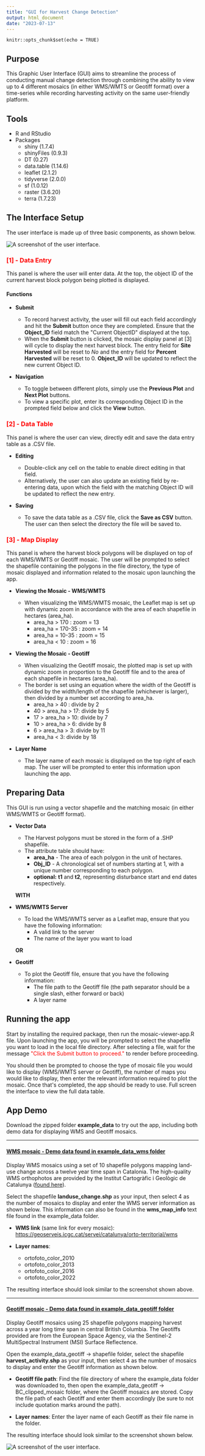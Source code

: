 ```yaml
---
title: "GUI for Harvest Change Detection"
output: html_document
date: "2023-07-13"
---
```


```{r setup, include=FALSE}
knitr::opts_chunk$set(echo = TRUE)
```

## Purpose

This Graphic User Interface (GUI) aims to streamline the process of conducting manual change detection through combining the ability to view up to 4 different mosaics (in either WMS/WMTS or Geotiff format) over a time-series while recording harvesting activity on the same user-friendly platform. 

## Tools
* R and RStudio
* Packages
  + shiny (1.7.4)
  + shinyFiles (0.9.3)
  + DT (0.27)
  + data.table (1.14.6)
  + leaflet (2.1.2)
  + tidyverse (2.0.0)
  + sf (1.0.12)
  + raster (3.6.20)
  + terra (1.7.23)

## The Interface Setup

The user interface is made up of three basic components, as shown below.

![A screenshot of the user interface.](GUI_image_edit_updated.png)

### <span style = "color:red">**[1] - Data Entry**</span>

This panel is where the user will enter data. At the top, the object ID of the current harvest block polygon being plotted is displayed.

#### **Functions**

* **Submit**
  + To record harvest activity, the user will fill out each field accordingly and hit the **Submit** button once they are completed. Ensure that the **Object_ID** field match the "Current ObjectID" displayed at the top.
  + When the **Submit** button is clicked, the mosaic display panel at [3] will cycle to display the next harvest block. The entry field for **Site Harvested** will be reset to *No* and the entry field for **Percent Harvested** will be reset to 0. **Object_ID** will be updated to reflect the new current Object ID.

* **Navigation**
  + To toggle between different plots, simply use the **Previous Plot** and **Next Plot** buttons.
  + To view a specific plot, enter its corresponding Object ID in the prompted field below and click the **View** button.
  
  
### <span style = "color:red">**[2] - Data Table**</span>

This panel is where the user can view, directly edit and save the data entry table as a .CSV file.

* **Editing**
  + Double-click any cell on the table to enable direct editing in that field.
  + Alternatively, the user can also update an existing field by re-entering data, upon which the field with the matching Object ID will be updated to reflect the new entry.

* **Saving**
  + To save the data table as a .CSV file, click the **Save as CSV** button. The user can then select the directory the file will be saved to.

### <span style = "color:red">**[3] - Map Display**</span>

This panel is where the harvest block polygons will be displayed on top of each WMS/WMTS or Geotiff mosaic. The user will be prompted to select the shapefile containing the polygons in the file directory, the type of mosaic displayed and information related to the mosaic upon launching the app. 

* **Viewing the Mosaic - WMS/WMTS**
  + When visualizing the WMS/WMTS mosaic, the Leaflet map is set up with dynamic zoom in accordance with the area of each shapefile in hectares (area_ha).
    - area_ha > 170 : zoom = 13
    - area_ha = 170-35 : zoom = 14
    - area_ha = 10-35 : zoom = 15
    - area_ha < 10 : zoom = 16

* **Viewing the Mosaic - Geotiff**
  + When visualizing the Geotiff mosaic, the plotted map is set up with dynamic zoom in proportion to the Geotiff file and to the area of each shapefile in hectares (area_ha).
  + The border is set using an equation where the width of the Geotiff is divided by the width/length of the shapefile (whichever is larger), then divided by a number set according to area_ha.
    - area_ha > 40 : divide by 2
    - 40 > area_ha > 17: divide by 5
    - 17 > area_ha > 10: divide by 7
    - 10 > area_ha > 6: divide by 8
    - 6 > area_ha > 3: divide by 11
    - area_ha < 3: divide by 18
    
* **Layer Name**
  + The layer name of each mosaic is displayed on the top right of each map. The user will be prompted to enter this information upon launching the app.
  
## Preparing Data

This GUI is run using a vector shapefile and the matching mosaic (in either WMS/WMTS or Geotiff format).

* **Vector Data**
  + The Harvest polygons must be stored in the form of a .SHP shapefile. 
  + The attribute table should have:
    - **area_ha** - The area of each polygon in the unit of hectares.
    - **Obj_ID** - A chronological set of numbers starting at 1, with a unique number corresponding to each polygon. 
    - **optional:** **t1** and **t2**, representing disturbance start and end dates respectively.

  **WITH**

* **WMS/WMTS Server**
  + To load the WMS/WMTS server as a Leaflet map, ensure that you have the following information:
    - A valid link to the server
    - The name of the layer you want to load

  **OR**

* **Geotiff**
  + To plot the Geotiff file, ensure that you have the following information:
    - The file path to the Geotiff file (the path separator should be a single slash, either forward or back)
    - A layer name
    
## Running the app

Start by installing the required package, then run the mosaic-viewer-app.R file. Upon launching the app, you will be prompted to select the shapefile you want to load in the local file directory. After selecting a file, wait for the message <span style = "color:red">"Click the Submit button to proceed."</span> to render before proceeding.

You should then be prompted to choose the type of mosaic file you would like to display (WMS/WMTS server or Geotiff), the number of maps you would like to display, then enter the relevant information required to plot the mosaic. Once that's completed, the app should be ready to use. Full screen the interface to view the full data table.

## App Demo

Download the zipped folder **example_data** to try out the app, including both demo data for displaying WMS and Geotiff mosaics.

-------------------------------------------------------------------------------

#### <ins>**WMS mosaic** - Demo data found in **example_data_wms** folder</ins>

Display WMS mosaics using a set of 10 shapefile polygons mapping land-use change across a twelve year time span in Catalonia. The high-quality WMS orthophotos are provided by the Institut Cartogràfic i Geològic de Catalunya ([found here](https://www.icgc.cat/en/Public-Administration-and-Enterprises/Services/Online-services-Geoservices/WMS-and-tiles-Reference-cartography/WMS-Orthophotos)).

Select the shapefile **landuse_change.shp** as your input, then select 4 as the number of mosaics to display and enter the WMS server information as shown below. This information can also be found in the **wms_map_info** text file found in the example_data folder.

* **WMS link** (same link for every mosaic): https://geoserveis.icgc.cat/servei/catalunya/orto-territorial/wms

* **Layer names**: 
  + ortofoto_color_2010
  + ortofoto_color_2013
  + ortofoto_color_2016
  + ortofoto_color_2022

The resulting interface should look similar to the screenshot shown above.

-------------------------------------------------------------------------------

#### <ins>**Geotiff mosaic** - Demo data found in **example_data_geotiff** folder</ins>

Display Geotiff mosaics using 25 shapefile polygons mapping harvest across a year long time span in central British Columbia. The Geotiffs provided are from the European Space Agency, via the Sentinel-2 MultiSpectral Instrument (MSI) Surface Reflectence. 

Open the example_data_geotiff -> shapefile folder, select the shapefile **harvest_activity.shp** as your input, then select 4 as the number of mosaics to display and enter the Geotiff information as shown below.

* **Geotiff file path**:
Find the file directory of where the example_data folder was downloaded to, then open the example_data_geotiff -> BC_clipped_mosaic folder, where the Geotiff mosaics are stored. Copy the file path of each Geotiff and enter them accordingly (be sure to not include quotation marks around the path).

* **Layer names**: Enter the layer name of each Geotiff as their file name in the folder. 

The resulting interface should look similar to the screenshot shown below.

![A screenshot of the user interface.](GUI_image_edit_2.png)
